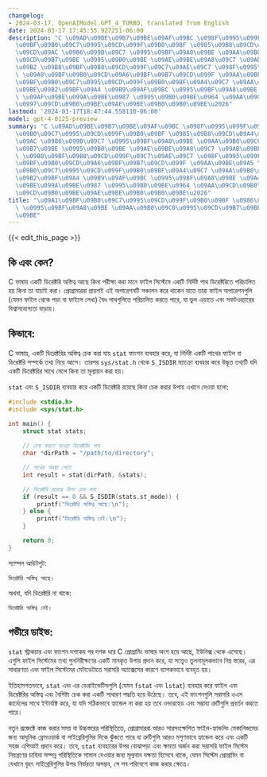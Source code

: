 ```yaml
---
changelog:
- 2024-03-17, OpenAIModel.GPT_4_TURBO, translated from English
date: 2024-03-17 17:45:55.927251-06:00
description: "C \u09AD\u09BE\u09B7\u09BE\u09AF\u09BC \u098F\u0995\u099F\u09BF \u09A1\
  \u09BF\u09B0\u09C7\u0995\u09CD\u099F\u09B0\u09BF \u0985\u09B8\u09CD\u09A4\u09BF\u09A4\
  \u09CD\u09AC \u0986\u099B\u09C7 \u0995\u09BF\u09A8\u09BE \u09AA\u09B0\u09C0\u0995\
  \u09CD\u09B7\u09BE \u0995\u09B0\u09BE \u09AE\u09BE\u09A8\u09C7 \u09AB\u09BE\u0987\
  \u09B2 \u09B8\u09BF\u09B8\u09CD\u099F\u09C7\u09AE\u09C7 \u098F\u0995\u099F\u09BF\
  \ \u09A8\u09BF\u09B0\u09CD\u09A6\u09BF\u09B7\u09CD\u099F \u09AA\u09BE\u09A5 \u09A1\
  \u09BF\u09B0\u09C7\u0995\u09CD\u099F\u09B0\u09BF\u09A4\u09C7 \u09AA\u09B0\u09BF\u099A\
  \u09BE\u09B2\u09BF\u09A4 \u09B9\u09AF\u09BC \u0995\u09BF\u09A8\u09BE \u09A4\u09BE\
  \ \u09AF\u09BE\u099A\u09BE\u0987 \u0995\u09B0\u09BE\u0964 \u09AA\u09CD\u09B0\u09CB\
  \u0997\u09CD\u09B0\u09BE\u09AE\u09BE\u09B0\u09B0\u09BE\u2026"
lastmod: '2024-03-17T18:47:44.558110-06:00'
model: gpt-4-0125-preview
summary: "C \u09AD\u09BE\u09B7\u09BE\u09AF\u09BC \u098F\u0995\u099F\u09BF \u09A1\u09BF\
  \u09B0\u09C7\u0995\u09CD\u099F\u09B0\u09BF \u0985\u09B8\u09CD\u09A4\u09BF\u09A4\u09CD\
  \u09AC \u0986\u099B\u09C7 \u0995\u09BF\u09A8\u09BE \u09AA\u09B0\u09C0\u0995\u09CD\
  \u09B7\u09BE \u0995\u09B0\u09BE \u09AE\u09BE\u09A8\u09C7 \u09AB\u09BE\u0987\u09B2\
  \ \u09B8\u09BF\u09B8\u09CD\u099F\u09C7\u09AE\u09C7 \u098F\u0995\u099F\u09BF \u09A8\
  \u09BF\u09B0\u09CD\u09A6\u09BF\u09B7\u09CD\u099F \u09AA\u09BE\u09A5 \u09A1\u09BF\
  \u09B0\u09C7\u0995\u09CD\u099F\u09B0\u09BF\u09A4\u09C7 \u09AA\u09B0\u09BF\u099A\u09BE\
  \u09B2\u09BF\u09A4 \u09B9\u09AF\u09BC \u0995\u09BF\u09A8\u09BE \u09A4\u09BE \u09AF\
  \u09BE\u099A\u09BE\u0987 \u0995\u09B0\u09BE\u0964 \u09AA\u09CD\u09B0\u09CB\u0997\
  \u09CD\u09B0\u09BE\u09AE\u09BE\u09B0\u09B0\u09BE\u2026"
title: "\u09A1\u09BF\u09B0\u09C7\u0995\u09CD\u099F\u09B0\u09BF \u0986\u099B\u09C7\
  \ \u0995\u09BF\u09A8\u09BE \u09AA\u09B0\u09C0\u0995\u09CD\u09B7\u09BE \u0995\u09B0\
  \u09BE"
---
```


{{< edit_this_page >}}

## কি এবং কেন?

C ভাষায় একটি ডিরেক্টরি অস্তিত্ব আছে কিনা পরীক্ষা করা মানে ফাইল সিস্টেমে একটি নির্দিষ্ট পাথ ডিরেক্টরিতে পরিচালিত হয় কিনা তা যাচাই করা। প্রোগ্রামাররা প্রায়শই এই অপারেশনটি সঞ্চালন করে থাকেন যাতে তারা ফাইল অপারেশনগুলি (যেমন ফাইল থেকে পড়া বা ফাইলে লেখা) বৈধ পাথগুলিতে পরিচালিত করতে পারে, যা ভুল এড়াতে এবং সফটওয়্যারের বিশ্বাসযোগ্যতা বাড়ায়।

## কিভাবে:

C ভাষায়, একটি ডিরেক্টরির অস্তিত্ব চেক করা যায় `stat` ফাংশন ব্যবহার করে, যা নির্দিষ্ট একটি পাথের ফাইল বা ডিরেক্টরি সম্পর্কে তথ্য নিয়ে আসে। তারপর `sys/stat.h` থেকে `S_ISDIR` ম্যাক্রো ব্যবহার করে উদ্ধৃত তথ্যটি যদি একটি ডিরেক্টরির সাথে মেলে কিনা তা মূল্যায়ন করা হয়।

`stat` এবং `S_ISDIR` ব্যবহার করে একটি ডিরেক্টরি রয়েছে কিনা চেক করার উপায় এখানে দেওয়া হলো:

```c
#include <stdio.h>
#include <sys/stat.h>

int main() {
    struct stat stats;
    
    // চেক করতে যাওয়া ডিরেক্টরির পাথ
    char *dirPath = "/path/to/directory";

    // পাথের অবস্থা পেতে
    int result = stat(dirPath, &stats);

    // ডিরেক্টরি রয়েছে কিনা চেক করা
    if (result == 0 && S_ISDIR(stats.st_mode)) {
        printf("ডিরেক্টরি অস্তিত্ব আছে।\n"); 
    } else {
        printf("ডিরেক্টরি অস্তিত্ব নেই।\n");
    }

    return 0;
}
```

স্যাম্পল আউটপুট:
```
ডিরেক্টরি অস্তিত্ব আছে।
```

অথবা, যদি ডিরেক্টরি না থাকে:
```
ডিরেক্টরি অস্তিত্ব নেই।
```

## গভীরে ডাইভ:

`stat` স্ট্রাকচার এবং ফাংশন দশকের পর দশক ধরে C প্রোগ্রামিং ভাষার অংশ হয়ে আছে, ইউনিক্স থেকে এসেছে। এগুলি ফাইল সিস্টেমের তথ্য পুননিরীক্ষণের একটি মানকৃত উপায় প্রদান করে, যা সত্ত্বেও তুলনামূলকভাবে নিম্ন স্তরের, এর সাধারণতা এবং ফাইল সিস্টেমের মেটাডেটাতে সরাসরি অ্যাক্সেসের কারণে ব্যাপকভাবে ব্যবহৃত হয়।

ইতিহাসগতভাবে, `stat` এবং এর ডেরাইভেটিভগুলি (যেমন `fstat` এবং `lstat`) ব্যবহার করে ফাইল এবং ডিরেক্টরির অস্তিত্ব এবং বৈশিষ্ট্য চেক করা একটি সাধারণ পদ্ধতি হয়ে উঠেছে। তবে, এই ফাংশনগুলি সরাসরি ওএস কার্নেলের সাথে ইন্টার্যাক্ট করে, যা যদি সঠিকভাবে হ্যান্ডেল না করা হয় তবে ওভারহেড এবং সম্ভাব্য ত্রুটিগুলি প্রবর্তন করতে পারে।

নতুন প্রজেক্টে কাজ করার সময় বা উচ্চস্তরের পরিস্থিতিতে, প্রোগ্রামাররা আরও সারসংক্ষেপিত ফাইল-হ্যান্ডলিং মেকানিজমের জন্য আধুনিক ফ্রেমওয়ার্ক বা লাইব্রেরিগুলির দিকে ঝুঁকতে পারে যা ত্রুটিগুলি আরও মসৃণভাবে হ্যান্ডেল করে এবং একটি সহজ এপিআই প্রদান করে। তবে, `stat` ব্যবহারের উপর বোঝাপড়া এবং ক্ষমতা অর্জন করা সরাসরি ফাইল সিস্টেম নিয়ন্ত্রণের চাহিদা সম্পন্ন পরিস্থিতিকে সামাল দেওয়ার জন্য মূল্যবান দক্ষতা হিসেবে থাকে, যেমন সিস্টেম প্রোগ্রামিং বা যেখানে বৃহৎ লাইব্রেরিগুলির উপর নির্ভরতা অসম্ভব, সে সব পরিবেশে কাজ করার ক্ষেত্রে।

